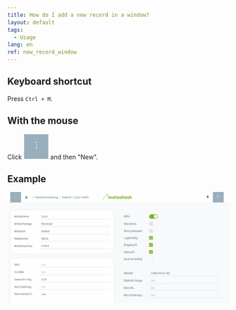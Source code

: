 ```yaml
---
title: How do I add a new record in a window?
layout: default
tags:
  - Usage
lang: en
ref: new_record_window
---
```



## Keyboard shortcut
Press `Ctrl + M`.

## With the mouse
Click ![](assets/Neuen_Datensatz_Webui-4273e.png) and then "New".
<br>

## Example

 ![](assets/neuerdatensatzfenster.gif)
